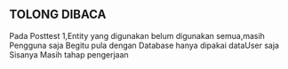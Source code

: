 ## TOLONG DIBACA

Pada Posttest 1,Entity yang digunakan belum digunakan semua,masih Pengguna saja
Begitu pula dengan Database hanya dipakai dataUser saja
Sisanya Masih tahap pengerjaan
